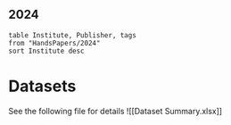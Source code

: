 ## 2024
```dataview
table Institute, Publisher, tags
from "HandsPapers/2024"
sort Institute desc
```
# Datasets
See the following file for details
![[Dataset Summary.xlsx]]